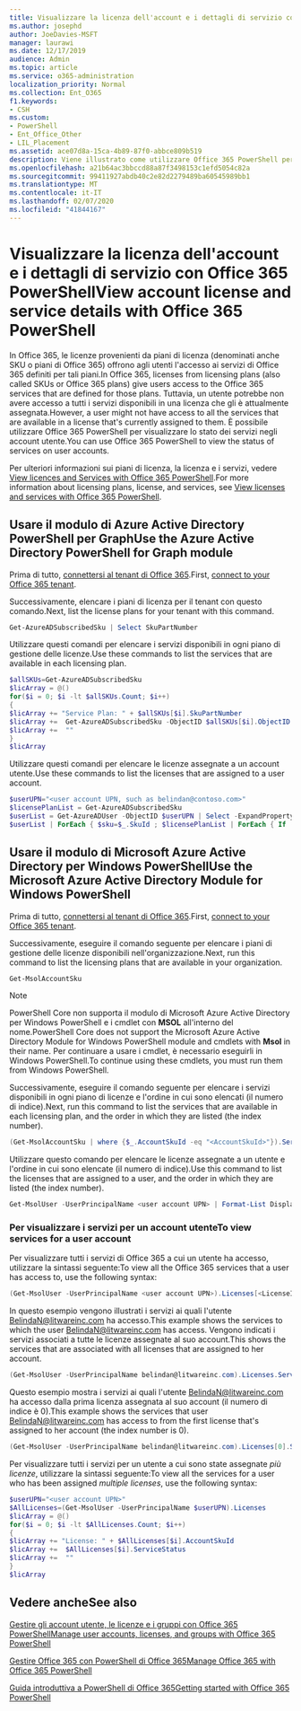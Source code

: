 ```yaml
---
title: Visualizzare la licenza dell'account e i dettagli di servizio con Office 365 PowerShell
ms.author: josephd
author: JoeDavies-MSFT
manager: laurawi
ms.date: 12/17/2019
audience: Admin
ms.topic: article
ms.service: o365-administration
localization_priority: Normal
ms.collection: Ent_O365
f1.keywords:
- CSH
ms.custom:
- PowerShell
- Ent_Office_Other
- LIL_Placement
ms.assetid: ace07d8a-15ca-4b89-87f0-abbce809b519
description: Viene illustrato come utilizzare Office 365 PowerShell per determinare i servizi di Office 365 assegnati agli utenti.
ms.openlocfilehash: a21b64ac3bbccd88a87f3498153c1efd5054c82a
ms.sourcegitcommit: 99411927abdb40c2e82d2279489ba60545989bb1
ms.translationtype: MT
ms.contentlocale: it-IT
ms.lasthandoff: 02/07/2020
ms.locfileid: "41844167"
---
```

# <a name="view-account-license-and-service-details-with-office-365-powershell"></a><span data-ttu-id="5b50b-103">Visualizzare la licenza dell'account e i dettagli di servizio con Office 365 PowerShell</span><span class="sxs-lookup"><span data-stu-id="5b50b-103">View account license and service details with Office 365 PowerShell</span></span>

<span data-ttu-id="5b50b-104">In Office 365, le licenze provenienti da piani di licenza (denominati anche SKU o piani di Office 365) offrono agli utenti l'accesso ai servizi di Office 365 definiti per tali piani.</span><span class="sxs-lookup"><span data-stu-id="5b50b-104">In Office 365, licenses from licensing plans (also called SKUs or Office 365 plans) give users access to the Office 365 services that are defined for those plans.</span></span> <span data-ttu-id="5b50b-105">Tuttavia, un utente potrebbe non avere accesso a tutti i servizi disponibili in una licenza che gli è attualmente assegnata.</span><span class="sxs-lookup"><span data-stu-id="5b50b-105">However, a user might not have access to all the services that are available in a license that's currently assigned to them.</span></span> <span data-ttu-id="5b50b-106">È possibile utilizzare Office 365 PowerShell per visualizzare lo stato dei servizi negli account utente.</span><span class="sxs-lookup"><span data-stu-id="5b50b-106">You can use Office 365 PowerShell to view the status of services on user accounts.</span></span> 

<span data-ttu-id="5b50b-107">Per ulteriori informazioni sui piani di licenza, la licenza e i servizi, vedere [View licences and Services with Office 365 PowerShell](view-licenses-and-services-with-office-365-powershell.md).</span><span class="sxs-lookup"><span data-stu-id="5b50b-107">For more information about licensing plans, license, and services, see [View licenses and services with Office 365 PowerShell](view-licenses-and-services-with-office-365-powershell.md).</span></span>

## <a name="use-the-azure-active-directory-powershell-for-graph-module"></a><span data-ttu-id="5b50b-108">Usare il modulo di Azure Active Directory PowerShell per Graph</span><span class="sxs-lookup"><span data-stu-id="5b50b-108">Use the Azure Active Directory PowerShell for Graph module</span></span>

<span data-ttu-id="5b50b-109">Prima di tutto, [connettersi al tenant di Office 365](connect-to-office-365-powershell.md#connect-with-the-azure-active-directory-powershell-for-graph-module).</span><span class="sxs-lookup"><span data-stu-id="5b50b-109">First, [connect to your Office 365 tenant](connect-to-office-365-powershell.md#connect-with-the-azure-active-directory-powershell-for-graph-module).</span></span>
  
<span data-ttu-id="5b50b-110">Successivamente, elencare i piani di licenza per il tenant con questo comando.</span><span class="sxs-lookup"><span data-stu-id="5b50b-110">Next, list the license plans for your tenant with this command.</span></span>

```powershell
Get-AzureADSubscribedSku | Select SkuPartNumber
```

<span data-ttu-id="5b50b-111">Utilizzare questi comandi per elencare i servizi disponibili in ogni piano di gestione delle licenze.</span><span class="sxs-lookup"><span data-stu-id="5b50b-111">Use these commands to list the services that are available in each licensing plan.</span></span>

```powershell
$allSKUs=Get-AzureADSubscribedSku
$licArray = @()
for($i = 0; $i -lt $allSKUs.Count; $i++)
{
$licArray += "Service Plan: " + $allSKUs[$i].SkuPartNumber
$licArray +=  Get-AzureADSubscribedSku -ObjectID $allSKUs[$i].ObjectID | Select -ExpandProperty ServicePlans
$licArray +=  ""
}
$licArray
```

<span data-ttu-id="5b50b-112">Utilizzare questi comandi per elencare le licenze assegnate a un account utente.</span><span class="sxs-lookup"><span data-stu-id="5b50b-112">Use these commands to list the licenses that are assigned to a user account.</span></span>

```powershell
$userUPN="<user account UPN, such as belindan@contoso.com>"
$licensePlanList = Get-AzureADSubscribedSku
$userList = Get-AzureADUser -ObjectID $userUPN | Select -ExpandProperty AssignedLicenses | Select SkuID 
$userList | ForEach { $sku=$_.SkuId ; $licensePlanList | ForEach { If ( $sku -eq $_.ObjectId.substring($_.ObjectId.length - 36, 36) ) { Write-Host $_.SkuPartNumber } } }
```

## <a name="use-the-microsoft-azure-active-directory-module-for-windows-powershell"></a><span data-ttu-id="5b50b-113">Usare il modulo di Microsoft Azure Active Directory per Windows PowerShell</span><span class="sxs-lookup"><span data-stu-id="5b50b-113">Use the Microsoft Azure Active Directory Module for Windows PowerShell</span></span>

<span data-ttu-id="5b50b-114">Prima di tutto, [connettersi al tenant di Office 365](connect-to-office-365-powershell.md#connect-with-the-microsoft-azure-active-directory-module-for-windows-powershell).</span><span class="sxs-lookup"><span data-stu-id="5b50b-114">First, [connect to your Office 365 tenant](connect-to-office-365-powershell.md#connect-with-the-microsoft-azure-active-directory-module-for-windows-powershell).</span></span>

<span data-ttu-id="5b50b-115">Successivamente, eseguire il comando seguente per elencare i piani di gestione delle licenze disponibili nell'organizzazione.</span><span class="sxs-lookup"><span data-stu-id="5b50b-115">Next, run this command to list the licensing plans that are available in your organization.</span></span> 

```powershell
Get-MsolAccountSku
```
>[!Note]
><span data-ttu-id="5b50b-116">PowerShell Core non supporta il modulo di Microsoft Azure Active Directory per Windows PowerShell e i cmdlet con **MSOL** all'interno del nome.</span><span class="sxs-lookup"><span data-stu-id="5b50b-116">PowerShell Core does not support the Microsoft Azure Active Directory Module for Windows PowerShell module and cmdlets with **Msol** in their name.</span></span> <span data-ttu-id="5b50b-117">Per continuare a usare i cmdlet, è necessario eseguirli in Windows PowerShell.</span><span class="sxs-lookup"><span data-stu-id="5b50b-117">To continue using these cmdlets, you must run them from Windows PowerShell.</span></span>
>

<span data-ttu-id="5b50b-118">Successivamente, eseguire il comando seguente per elencare i servizi disponibili in ogni piano di licenze e l'ordine in cui sono elencati (il numero di indice).</span><span class="sxs-lookup"><span data-stu-id="5b50b-118">Next, run this command to list the services that are available in each licensing plan, and the order in which they are listed (the index number).</span></span>

```powershell
(Get-MsolAccountSku | where {$_.AccountSkuId -eq "<AccountSkuId>"}).ServiceStatus
```
  
<span data-ttu-id="5b50b-119">Utilizzare questo comando per elencare le licenze assegnate a un utente e l'ordine in cui sono elencate (il numero di indice).</span><span class="sxs-lookup"><span data-stu-id="5b50b-119">Use this command to list the licenses that are assigned to a user, and the order in which they are listed (the index number).</span></span>

```powershell
Get-MsolUser -UserPrincipalName <user account UPN> | Format-List DisplayName,Licenses
```

### <a name="to-view-services-for-a-user-account"></a><span data-ttu-id="5b50b-120">Per visualizzare i servizi per un account utente</span><span class="sxs-lookup"><span data-stu-id="5b50b-120">To view services for a user account</span></span>

<span data-ttu-id="5b50b-121">Per visualizzare tutti i servizi di Office 365 a cui un utente ha accesso, utilizzare la sintassi seguente:</span><span class="sxs-lookup"><span data-stu-id="5b50b-121">To view all the Office 365 services that a user has access to, use the following syntax:</span></span>
  
```powershell
(Get-MsolUser -UserPrincipalName <user account UPN>).Licenses[<LicenseIndexNumber>].ServiceStatus
```

<span data-ttu-id="5b50b-122">In questo esempio vengono illustrati i servizi ai quali l'utente BelindaN@litwareinc.com ha accesso.</span><span class="sxs-lookup"><span data-stu-id="5b50b-122">This example shows the services to which the user BelindaN@litwareinc.com has access.</span></span> <span data-ttu-id="5b50b-123">Vengono indicati i servizi associati a tutte le licenze assegnate al suo account.</span><span class="sxs-lookup"><span data-stu-id="5b50b-123">This shows the services that are associated with all licenses that are assigned to her account.</span></span>
  
```powershell
(Get-MsolUser -UserPrincipalName belindan@litwareinc.com).Licenses.ServiceStatus
```

<span data-ttu-id="5b50b-124">Questo esempio mostra i servizi ai quali l'utente BelindaN@litwareinc.com ha accesso dalla prima licenza assegnata al suo account (il numero di indice è 0).</span><span class="sxs-lookup"><span data-stu-id="5b50b-124">This example shows the services that user BelindaN@litwareinc.com has access to from the first license that's assigned to her account (the index number is 0).</span></span>
  
```powershell
(Get-MsolUser -UserPrincipalName belindan@litwareinc.com).Licenses[0].ServiceStatus
```

<span data-ttu-id="5b50b-125">Per visualizzare tutti i servizi per un utente a cui sono state assegnate *più licenze*, utilizzare la sintassi seguente:</span><span class="sxs-lookup"><span data-stu-id="5b50b-125">To view all the services for a user who has been assigned *multiple licenses*, use the following syntax:</span></span>

```powershell
$userUPN="<user account UPN>"
$AllLicenses=(Get-MsolUser -UserPrincipalName $userUPN).Licenses
$licArray = @()
for($i = 0; $i -lt $AllLicenses.Count; $i++)
{
$licArray += "License: " + $AllLicenses[$i].AccountSkuId
$licArray +=  $AllLicenses[$i].ServiceStatus
$licArray +=  ""
}
$licArray
```
 
## <a name="see-also"></a><span data-ttu-id="5b50b-126">Vedere anche</span><span class="sxs-lookup"><span data-stu-id="5b50b-126">See also</span></span>

[<span data-ttu-id="5b50b-127">Gestire gli account utente, le licenze e i gruppi con Office 365 PowerShell</span><span class="sxs-lookup"><span data-stu-id="5b50b-127">Manage user accounts, licenses, and groups with Office 365 PowerShell</span></span>](manage-user-accounts-and-licenses-with-office-365-powershell.md)
  
[<span data-ttu-id="5b50b-128">Gestire Office 365 con PowerShell di Office 365</span><span class="sxs-lookup"><span data-stu-id="5b50b-128">Manage Office 365 with Office 365 PowerShell</span></span>](manage-office-365-with-office-365-powershell.md)
  
[<span data-ttu-id="5b50b-129">Guida introduttiva a PowerShell di Office 365</span><span class="sxs-lookup"><span data-stu-id="5b50b-129">Getting started with Office 365 PowerShell</span></span>](getting-started-with-office-365-powershell.md)
